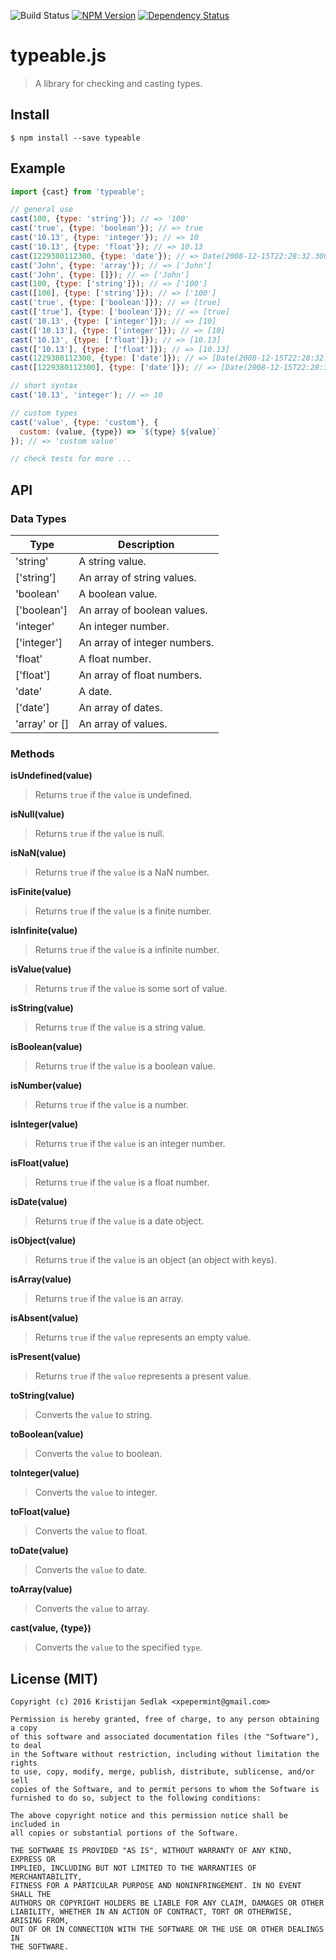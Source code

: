 ![Build Status](https://travis-ci.org/xpepermint/typeablejs.svg?branch=master)&nbsp;[![NPM Version](https://badge.fury.io/js/typeable.svg)](https://badge.fury.io/js/typeable)&nbsp;[![Dependency Status](https://gemnasium.com/xpepermint/typeablejs.svg)](https://gemnasium.com/xpepermint/typeablejs)

# typeable.js

> A library for checking and casting types.

## Install

```
$ npm install --save typeable
```

## Example

```js
import {cast} from 'typeable';

// general use
cast(100, {type: 'string'}); // => '100'
cast('true', {type: 'boolean'}); // => true
cast('10.13', {type: 'integer'}); // => 10
cast('10.13', {type: 'float'}); // => 10.13
cast(1229380112300, {type: 'date'}); // => Date(2008-12-15T22:28:32.300Z)
cast('John', {type: 'array'}); // => ['John']
cast('John', {type: []}); // => ['John']
cast(100, {type: ['string']}); // => ['100']
cast([100], {type: ['string']}); // => ['100']
cast('true', {type: ['boolean']}); // => [true]
cast(['true'], {type: ['boolean']}); // => [true]
cast('10.13', {type: ['integer']}); // => [10]
cast(['10.13'], {type: ['integer']}); // => [10]
cast('10.13', {type: ['float']}); // => [10.13]
cast(['10.13'], {type: ['float']}); // => [10.13]
cast(1229380112300, {type: ['date']}); // => [Date(2008-12-15T22:28:32.300Z)]
cast([1229380112300], {type: ['date']}); // => [Date(2008-12-15T22:28:32.300Z)]

// short syntax
cast('10.13', 'integer'); // => 10

// custom types
cast('value', {type: 'custom'}, {
  custom: (value, {type}) => `${type} ${value}`
}); // => 'custom value'

// check tests for more ...
```

## API

### Data Types

| Type | Description
|------|------------
| 'string' | A string value.
| ['string'] | An array of string values.
| 'boolean' | A boolean value.
| ['boolean'] | An array of boolean values.
| 'integer' | An integer number.
| ['integer'] | An array of integer numbers.
| 'float' | A float number.
| ['float'] | An array of float numbers.
| 'date' | A date.
| ['date'] | An array of dates.
| 'array' or [] | An array of values.

### Methods

**isUndefined(value)**
> Returns `true` if the `value` is undefined.

**isNull(value)**
> Returns `true` if the `value` is null.

**isNaN(value)**
> Returns `true` if the `value` is a NaN number.

**isFinite(value)**
> Returns `true` if the `value` is a finite number.

**isInfinite(value)**
> Returns `true` if the `value` is a infinite number.

**isValue(value)**
> Returns `true` if the `value` is some sort of value.

**isString(value)**
> Returns `true` if the `value` is a string value.

**isBoolean(value)**
> Returns `true` if the `value` is a boolean value.

**isNumber(value)**
> Returns `true` if the `value` is a number.

**isInteger(value)**
> Returns `true` if the `value` is an integer number.

**isFloat(value)**
> Returns `true` if the `value` is a float number.

**isDate(value)**
> Returns `true` if the `value` is a date object.

**isObject(value)**
> Returns `true` if the `value` is an object (an object with keys).

**isArray(value)**
> Returns `true` if the `value` is an array.

**isAbsent(value)**
> Returns `true` if the `value` represents an empty value.

**isPresent(value)**
> Returns `true` if the `value` represents a present value.

**toString(value)**
> Converts the `value` to string.

**toBoolean(value)**
> Converts the `value` to boolean.

**toInteger(value)**
> Converts the `value` to integer.

**toFloat(value)**
> Converts the `value` to float.

**toDate(value)**
> Converts the `value` to date.

**toArray(value)**
> Converts the `value` to array.

**cast(value, {type})**
> Converts the `value` to the specified `type`.

## License (MIT)

```
Copyright (c) 2016 Kristijan Sedlak <xpepermint@gmail.com>

Permission is hereby granted, free of charge, to any person obtaining a copy
of this software and associated documentation files (the "Software"), to deal
in the Software without restriction, including without limitation the rights
to use, copy, modify, merge, publish, distribute, sublicense, and/or sell
copies of the Software, and to permit persons to whom the Software is
furnished to do so, subject to the following conditions:

The above copyright notice and this permission notice shall be included in
all copies or substantial portions of the Software.

THE SOFTWARE IS PROVIDED "AS IS", WITHOUT WARRANTY OF ANY KIND, EXPRESS OR
IMPLIED, INCLUDING BUT NOT LIMITED TO THE WARRANTIES OF MERCHANTABILITY,
FITNESS FOR A PARTICULAR PURPOSE AND NONINFRINGEMENT. IN NO EVENT SHALL THE
AUTHORS OR COPYRIGHT HOLDERS BE LIABLE FOR ANY CLAIM, DAMAGES OR OTHER
LIABILITY, WHETHER IN AN ACTION OF CONTRACT, TORT OR OTHERWISE, ARISING FROM,
OUT OF OR IN CONNECTION WITH THE SOFTWARE OR THE USE OR OTHER DEALINGS IN
THE SOFTWARE.
```
